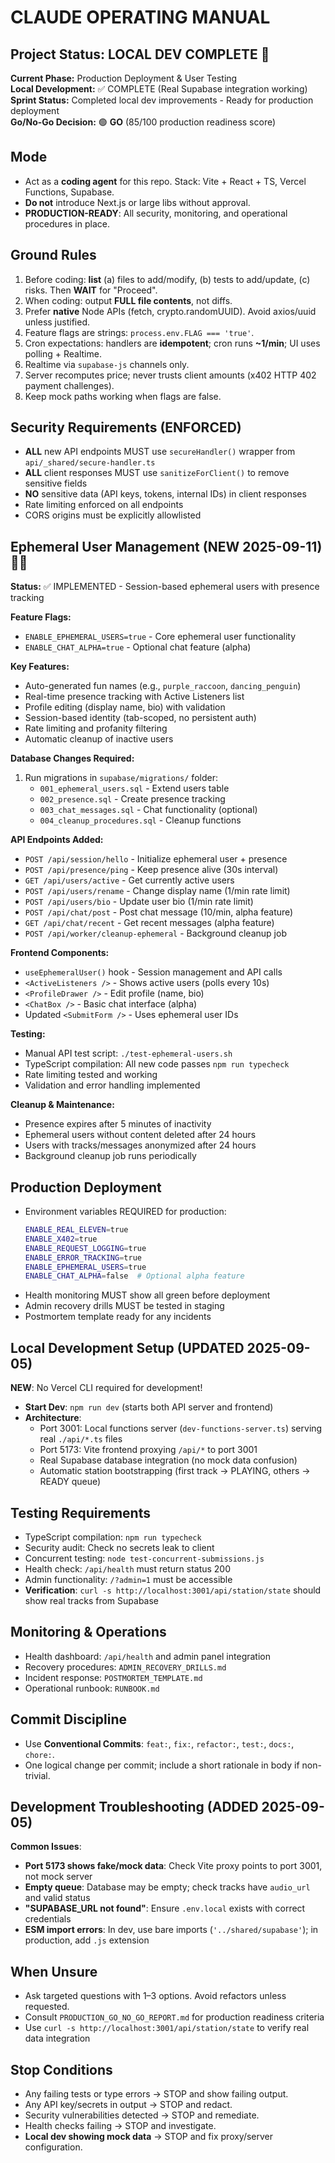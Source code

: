 # CLAUDE OPERATING MANUAL

## Project Status: LOCAL DEV COMPLETE 🚀
**Current Phase:** Production Deployment & User Testing  
**Local Development:** ✅ COMPLETE (Real Supabase integration working)
**Sprint Status:** Completed local dev improvements - Ready for production deployment  
**Go/No-Go Decision:** 🟢 **GO** (85/100 production readiness score)

## Mode
- Act as a **coding agent** for this repo. Stack: Vite + React + TS, Vercel Functions, Supabase.
- **Do not** introduce Next.js or large libs without approval.
- **PRODUCTION-READY**: All security, monitoring, and operational procedures in place.

## Ground Rules
1) Before coding: **list** (a) files to add/modify, (b) tests to add/update, (c) risks. Then **WAIT** for "Proceed".
2) When coding: output **FULL file contents**, not diffs.
3) Prefer **native** Node APIs (fetch, crypto.randomUUID). Avoid axios/uuid unless justified.
4) Feature flags are strings: `process.env.FLAG === 'true'`.
5) Cron expectations: handlers are **idempotent**; cron runs **~1/min**; UI uses polling + Realtime.
6) Realtime via `supabase-js` channels only.
7) Server recomputes price; never trusts client amounts (x402 HTTP 402 payment challenges).
8) Keep mock paths working when flags are false.

## Security Requirements (ENFORCED)
- **ALL** new API endpoints MUST use `secureHandler()` wrapper from `api/_shared/secure-handler.ts`
- **ALL** client responses MUST use `sanitizeForClient()` to remove sensitive fields
- **NO** sensitive data (API keys, tokens, internal IDs) in client responses
- Rate limiting enforced on all endpoints
- CORS origins must be explicitly allowlisted

## Ephemeral User Management (NEW 2025-09-11) 🧑‍💼
**Status:** ✅ IMPLEMENTED - Session-based ephemeral users with presence tracking

**Feature Flags:**
- `ENABLE_EPHEMERAL_USERS=true` - Core ephemeral user functionality
- `ENABLE_CHAT_ALPHA=true` - Optional chat feature (alpha)

**Key Features:**
- Auto-generated fun names (e.g., `purple_raccoon`, `dancing_penguin`)
- Real-time presence tracking with Active Listeners list
- Profile editing (display name, bio) with validation
- Session-based identity (tab-scoped, no persistent auth)
- Rate limiting and profanity filtering
- Automatic cleanup of inactive users

**Database Changes Required:**
1. Run migrations in `supabase/migrations/` folder:
   - `001_ephemeral_users.sql` - Extend users table
   - `002_presence.sql` - Create presence tracking
   - `003_chat_messages.sql` - Chat functionality (optional)
   - `004_cleanup_procedures.sql` - Cleanup functions

**API Endpoints Added:**
- `POST /api/session/hello` - Initialize ephemeral user + presence
- `POST /api/presence/ping` - Keep presence alive (30s interval)
- `GET /api/users/active` - Get currently active users
- `POST /api/users/rename` - Change display name (1/min rate limit)
- `POST /api/users/bio` - Update user bio (1/min rate limit)
- `POST /api/chat/post` - Post chat message (10/min, alpha feature)
- `GET /api/chat/recent` - Get recent messages (alpha feature)
- `POST /api/worker/cleanup-ephemeral` - Background cleanup job

**Frontend Components:**
- `useEphemeralUser()` hook - Session management and API calls
- `<ActiveListeners />` - Shows active users (polls every 10s)
- `<ProfileDrawer />` - Edit profile (name, bio)
- `<ChatBox />` - Basic chat interface (alpha)
- Updated `<SubmitForm />` - Uses ephemeral user IDs

**Testing:**
- Manual API test script: `./test-ephemeral-users.sh`
- TypeScript compilation: All new code passes `npm run typecheck`
- Rate limiting tested and working
- Validation and error handling implemented

**Cleanup & Maintenance:**
- Presence expires after 5 minutes of inactivity
- Ephemeral users without content deleted after 24 hours
- Users with tracks/messages anonymized after 24 hours
- Background cleanup job runs periodically

## Production Deployment
- Environment variables REQUIRED for production:
  ```bash
  ENABLE_REAL_ELEVEN=true
  ENABLE_X402=true
  ENABLE_REQUEST_LOGGING=true
  ENABLE_ERROR_TRACKING=true
  ENABLE_EPHEMERAL_USERS=true
  ENABLE_CHAT_ALPHA=false  # Optional alpha feature
  ```
- Health monitoring MUST show all green before deployment
- Admin recovery drills MUST be tested in staging
- Postmortem template ready for any incidents

## Local Development Setup (UPDATED 2025-09-05)
**NEW**: No Vercel CLI required for development!
- **Start Dev**: `npm run dev` (starts both API server and frontend)
- **Architecture**: 
  - Port 3001: Local functions server (`dev-functions-server.ts`) serving real `./api/*.ts` files
  - Port 5173: Vite frontend proxying `/api/*` to port 3001
  - Real Supabase database integration (no mock data confusion)
  - Automatic station bootstrapping (first track → PLAYING, others → READY queue)

## Testing Requirements  
- TypeScript compilation: `npm run typecheck`
- Security audit: Check no secrets leak to client
- Concurrent testing: `node test-concurrent-submissions.js`
- Health check: `/api/health` must return status 200
- Admin functionality: `/?admin=1` must be accessible
- **Verification**: `curl -s http://localhost:3001/api/station/state` should show real tracks from Supabase

## Monitoring & Operations
- Health dashboard: `/api/health` and admin panel integration
- Recovery procedures: `ADMIN_RECOVERY_DRILLS.md`
- Incident response: `POSTMORTEM_TEMPLATE.md`
- Operational runbook: `RUNBOOK.md`

## Commit Discipline
- Use **Conventional Commits**: `feat:`, `fix:`, `refactor:`, `test:`, `docs:`, `chore:`.
- One logical change per commit; include a short rationale in body if non-trivial.

## Development Troubleshooting (ADDED 2025-09-05)
**Common Issues**:
- **Port 5173 shows fake/mock data**: Check Vite proxy points to port 3001, not mock server
- **Empty queue**: Database may be empty; check tracks have `audio_url` and valid status
- **"SUPABASE_URL not found"**: Ensure `.env.local` exists with correct credentials
- **ESM import errors**: In dev, use bare imports (`'../shared/supabase'`); in production, add `.js` extension

## When Unsure  
- Ask targeted questions with 1–3 options. Avoid refactors unless requested.
- Consult `PRODUCTION_GO_NO_GO_REPORT.md` for production readiness criteria
- Use `curl -s http://localhost:3001/api/station/state` to verify real data integration

## Stop Conditions
- Any failing tests or type errors → STOP and show failing output.
- Any API key/secrets in output → STOP and redact.
- Security vulnerabilities detected → STOP and remediate.
- Health checks failing → STOP and investigate.
- **Local dev showing mock data** → STOP and fix proxy/server configuration.